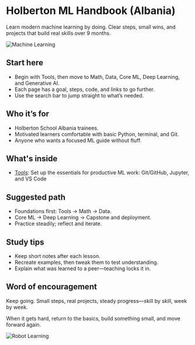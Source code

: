 # Holberton ML Handbook (Albania)

Learn modern machine learning by doing. Clear steps, small wins, and projects that build real skills over 9 months.

![Machine Learning](https://i.imgur.com/pQh4tnn.png)

## Start here
- Begin with Tools, then move to Math, Data, Core ML,  Deep Learning, and Generative AI.
- Each page has a goal, steps, code, and links to go further.
- Use the search bar to jump straight to what’s needed.

## Who it’s for
- Holberton School Albania trainees.
- Motivated learners comfortable with basic Python, terminal, and Git.
- Anyone who wants a focused ML guide without fluff.

## What's inside
- [Tools](./01-tools/index.md): Set up the essentials for productive ML work: Git/GitHub, Jupyter, and VS Code

## Suggested path
- Foundations first: Tools → Math → Data.
- Core ML → Deep Learning → Capstone and deployment.
- Practice steadily; reflect and iterate.

## Study tips
- Keep short notes after each lesson.
- Recreate examples, then tweak them to test understanding.
- Explain what was learned to a peer—teaching locks it in.

## Word of encouragement
Keep going. Small steps, real projects, steady progress—skill by skill, week by week.

When it gets hard, return to the basics, build something small, and move forward again.

![Robot Learning](https://i.imgur.com/iFfl8b6.png)